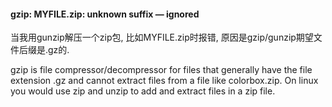 #### gzip: MYFILE.zip: unknown suffix — ignored

当我用gunzip解压一个zip包, 比如MYFILE.zip时报错,
原因是gzip/gunzip期望文件后缀是.gz的.

gzip is file compressor/decompressor for files that generally have the file
extension .gz and cannot extract files from a file like colorbox.zip. On linux
you would use zip and unzip to add and extract files in a zip file. 

